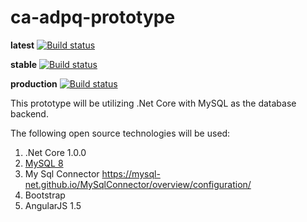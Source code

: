 # ca-adpq-prototype

**latest**
[![Build status](https://ci.appveyor.com/api/projects/status/y66ddywcfi3mpn21/branch/Dev?svg=true)](https://ci.appveyor.com/project/ryan-chadwick-fei/ca-adpq-prototype/branch/Dev)

**stable**
[![Build status](https://ci.appveyor.com/api/projects/status/y66ddywcfi3mpn21/branch/stable/web/b?svg=true)](https://ci.appveyor.com/project/ryan-chadwick-fei/ca-adpq-prototype/branch/stable/web/b)

**production**
[![Build status](https://ci.appveyor.com/api/projects/status/y66ddywcfi3mpn21/branch/production/web/b?svg=true)](https://ci.appveyor.com/project/ryan-chadwick-fei/ca-adpq-prototype/branch/production/web/b)

This prototype will be utilizing .Net Core with MySQL as the database backend. 

The following open source technologies will be used:

1.  .Net Core 1.0.0
2.  [MySQL 8](https://hub.docker.com/_/mysql/)
3.  My Sql Connector https://mysql-net.github.io/MySqlConnector/overview/configuration/
4.  Bootstrap
5.  AngularJS 1.5
